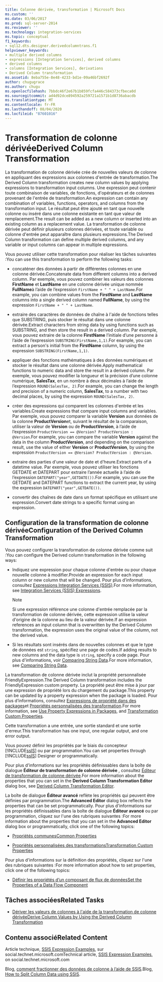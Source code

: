 ```yaml
---
title: Colonne dérivée, transformation | Microsoft Docs
ms.custom: ''
ms.date: 03/06/2017
ms.prod: sql-server-2014
ms.reviewer: ''
ms.technology: integration-services
ms.topic: conceptual
f1_keywords:
- sql12.dts.designer.derivedcolumntrans.f1
helpviewer_keywords:
- multiple derived columns
- expressions [Integration Services], derived columns
- derived columns
- columns [Integration Services], derivations
- Derived Column transformation
ms.assetid: 8eba755e-8e48-4233-bd1e-09a46bf2692f
author: chugugrace
ms.author: chugu
ms.openlocfilehash: 7bbdc46f2e67b1b859fcfa446c584373cfbeca0d
ms.sourcegitcommit: ad4d92dce894592a259721a1571b1d8736abacdb
ms.translationtype: MT
ms.contentlocale: fr-FR
ms.lasthandoff: 08/04/2020
ms.locfileid: "87601016"
---
```

# <a name="derived-column-transformation"></a><span data-ttu-id="f8177-102">Transformation de colonne dérivée</span><span class="sxs-lookup"><span data-stu-id="f8177-102">Derived Column Transformation</span></span>
  <span data-ttu-id="f8177-103">La transformation de colonne dérivée crée de nouvelles valeurs de colonne en appliquant des expressions aux colonnes d'entrée de transformation.</span><span class="sxs-lookup"><span data-stu-id="f8177-103">The Derived Column transformation creates new column values by applying expressions to transformation input columns.</span></span> <span data-ttu-id="f8177-104">Une expression peut contenir toute combinaison de variables, de fonctions, d'opérateurs et de colonnes provenant de l'entrée de transformation.</span><span class="sxs-lookup"><span data-stu-id="f8177-104">An expression can contain any combination of variables, functions, operators, and columns from the transformation input.</span></span> <span data-ttu-id="f8177-105">Le résultat peut être ajouté en tant que nouvelle colonne ou inséré dans une colonne existante en tant que valeur de remplacement.</span><span class="sxs-lookup"><span data-stu-id="f8177-105">The result can be added as a new column or inserted into an existing column as a replacement value.</span></span> <span data-ttu-id="f8177-106">La transformation de colonne dérivée peut définir plusieurs colonnes dérivées, et toute variable ou colonne d'entrée peut apparaître dans plusieurs expressions.</span><span class="sxs-lookup"><span data-stu-id="f8177-106">The Derived Column transformation can define multiple derived columns, and any variable or input columns can appear in multiple expressions.</span></span>  
  
 <span data-ttu-id="f8177-107">Vous pouvez utiliser cette transformation pour réaliser les tâches suivantes :</span><span class="sxs-lookup"><span data-stu-id="f8177-107">You can use this transformation to perform the following tasks:</span></span>  
  
-   <span data-ttu-id="f8177-108">concaténer des données à partir de différentes colonnes en une colonne dérivée.</span><span class="sxs-lookup"><span data-stu-id="f8177-108">Concatenate data from different columns into a derived column.</span></span> <span data-ttu-id="f8177-109">Par exemple, vous pouvez combiner les valeurs des colonnes **FirstName** et **LastName** en une colonne dérivée unique nommée **FullName**à l’aide de l’expression `FirstName + " " + LastName`.</span><span class="sxs-lookup"><span data-stu-id="f8177-109">For example, you can combine values from the **FirstName** and **LastName** columns into a single derived column named **FullName**, by using the expression `FirstName + " " + LastName`.</span></span>  
  
-   <span data-ttu-id="f8177-110">extraire des caractères de données de chaîne à l'aide de fonctions telles que SUBSTRING, puis stocker le résultat dans une colonne dérivée.</span><span class="sxs-lookup"><span data-stu-id="f8177-110">Extract characters from string data by using functions such as SUBSTRING, and then store the result in a derived column.</span></span> <span data-ttu-id="f8177-111">Par exemple, vous pouvez extraire de la colonne **FirstName** l’initiale d’une personne à l’aide de l’expression `SUBSTRING(FirstName,1,1)`.</span><span class="sxs-lookup"><span data-stu-id="f8177-111">For example, you can extract a person's initial from the **FirstName** column, by using the expression `SUBSTRING(FirstName,1,1)`.</span></span>  
  
-   <span data-ttu-id="f8177-112">appliquer des fonctions mathématiques à des données numériques et stocker le résultat dans une colonne dérivée.</span><span class="sxs-lookup"><span data-stu-id="f8177-112">Apply mathematical functions to numeric data and store the result in a derived column.</span></span> <span data-ttu-id="f8177-113">Par exemple, vous pouvez modifier la longueur et la précision d’une colonne numérique, **SalesTax**, en un nombre à deux décimales à l’aide de l’expression `ROUND(SalesTax, 2)`.</span><span class="sxs-lookup"><span data-stu-id="f8177-113">For example, you can change the length and precision of a numeric column, **SalesTax**, to a number with two decimal places, by using the expression `ROUND(SalesTax, 2)`.</span></span>  
  
-   <span data-ttu-id="f8177-114">créer des expressions qui comparent les colonnes d'entrée et les variables.</span><span class="sxs-lookup"><span data-stu-id="f8177-114">Create expressions that compare input columns and variables.</span></span> <span data-ttu-id="f8177-115">Par exemple, vous pouvez comparer la variable **Version** aux données de la colonne **ProductVersion**et, suivant le résultat de la comparaison, utiliser la valeur de **Version** ou de **ProductVersion**, à l’aide de l’expression `ProductVersion == @Version? ProductVersion : @Version`.</span><span class="sxs-lookup"><span data-stu-id="f8177-115">For example, you can compare the variable **Version** against the data in the column **ProductVersion**, and depending on the comparison result, use the value of either **Version** or **ProductVersion**, by using the expression `ProductVersion == @Version? ProductVersion : @Version`.</span></span>  
  
-   <span data-ttu-id="f8177-116">extraire des parties d'une valeur de date et d'heure.</span><span class="sxs-lookup"><span data-stu-id="f8177-116">Extract parts of a datetime value.</span></span> <span data-ttu-id="f8177-117">Par exemple, vous pouvez utiliser les fonctions GETDATE et DATEPART pour extraire l’année actuelle à l’aide de l’expression `DATEPART("year",GETDATE())`.</span><span class="sxs-lookup"><span data-stu-id="f8177-117">For example, you can use the GETDATE and DATEPART functions to extract the current year, by using the expression `DATEPART("year",GETDATE())`.</span></span>  
  
-   <span data-ttu-id="f8177-118">convertir des chaînes de date dans un format spécifique en utilisant une expression.</span><span class="sxs-lookup"><span data-stu-id="f8177-118">Convert date strings to a specific format using an expression.</span></span>  
  
## <a name="configuration-of-the-derived-column-transformation"></a><span data-ttu-id="f8177-119">Configuration de la transformation de colonne dérivée</span><span class="sxs-lookup"><span data-stu-id="f8177-119">Configuration of the Derived Column Transformation</span></span>  
 <span data-ttu-id="f8177-120">Vous pouvez configurer la transformation de colonne dérivée comme suit :</span><span class="sxs-lookup"><span data-stu-id="f8177-120">You can configure the Derived column transformation in the following ways:</span></span>  
  
-   <span data-ttu-id="f8177-121">Indiquez une expression pour chaque colonne d'entrée ou pour chaque nouvelle colonne à modifier.</span><span class="sxs-lookup"><span data-stu-id="f8177-121">Provide an expression for each input column or new column that will be changed.</span></span> <span data-ttu-id="f8177-122">Pour plus d’informations, consultez [Expressions Integration Services &#40;SSIS&#41;](../../expressions/integration-services-ssis-expressions.md).</span><span class="sxs-lookup"><span data-stu-id="f8177-122">For more information, see [Integration Services &#40;SSIS&#41; Expressions](../../expressions/integration-services-ssis-expressions.md).</span></span>  
  
    > [!NOTE]  
    >  <span data-ttu-id="f8177-123">Si une expression référence une colonne d'entrée remplacée par la transformation de colonne dérivée, cette expression utilise la valeur d'origine de la colonne au lieu de la valeur dérivée.</span><span class="sxs-lookup"><span data-stu-id="f8177-123">If an expression references an input column that is overwritten by the Derived Column transformation, the expression uses the original value of the column, not the derived value.</span></span>  
  
-   <span data-ttu-id="f8177-124">Si les résultats sont insérés dans de nouvelles colonnes et que le type de données est `string`, spécifiez une page de codes.</span><span class="sxs-lookup"><span data-stu-id="f8177-124">If adding results to new columns and the data type is `string`, specify a code page.</span></span> <span data-ttu-id="f8177-125">Pour plus d'informations, voir [Comparing String Data](../comparing-string-data.md).</span><span class="sxs-lookup"><span data-stu-id="f8177-125">For more information, see [Comparing String Data](../comparing-string-data.md).</span></span>  
  
 <span data-ttu-id="f8177-126">La transformation de colonne dérivée inclut la propriété personnalisée FriendlyExpression.</span><span class="sxs-lookup"><span data-stu-id="f8177-126">The Derived Column transformation includes the FriendlyExpression custom property.</span></span> <span data-ttu-id="f8177-127">La propriété peut être mise à jour par une expression de propriété lors du chargement du package.</span><span class="sxs-lookup"><span data-stu-id="f8177-127">This property can be updated by a property expression when the package is loaded.</span></span> <span data-ttu-id="f8177-128">Pour plus d’informations, consultez [Expressions de propriété dans des packages](../../expressions/use-property-expressions-in-packages.md)et [Propriétés personnalisées des transformation](transformation-custom-properties.md).</span><span class="sxs-lookup"><span data-stu-id="f8177-128">For more information, see [Use Property Expressions in Packages](../../expressions/use-property-expressions-in-packages.md), and [Transformation Custom Properties](transformation-custom-properties.md).</span></span>  
  
 <span data-ttu-id="f8177-129">Cette transformation a une entrée, une sortie standard et une sortie d'erreur.</span><span class="sxs-lookup"><span data-stu-id="f8177-129">This transformation has one input, one regular output, and one error output.</span></span>  
  
 <span data-ttu-id="f8177-130">Vous pouvez définir les propriétés par le biais du concepteur [!INCLUDE[ssIS](../../../includes/ssis-md.md)] ou par programmation.</span><span class="sxs-lookup"><span data-stu-id="f8177-130">You can set properties through [!INCLUDE[ssIS](../../../includes/ssis-md.md)] Designer or programmatically.</span></span>  
  
 <span data-ttu-id="f8177-131">Pour plus d’informations sur les propriétés définissables dans la boîte de dialogue **Éditeur de transformation de colonne dérivée** , consultez [Éditeur de transformation de colonne dérivée](../../derived-column-transformation-editor.md).</span><span class="sxs-lookup"><span data-stu-id="f8177-131">For more information about the properties that you can set in the **Derived Column Transformation Editor** dialog box, see [Derived Column Transformation Editor](../../derived-column-transformation-editor.md).</span></span>  
  
 <span data-ttu-id="f8177-132">La boîte de dialogue **Éditeur avancé** reflète les propriétés qui peuvent être définies par programmation.</span><span class="sxs-lookup"><span data-stu-id="f8177-132">The **Advanced Editor** dialog box reflects the properties that can be set programmatically.</span></span> <span data-ttu-id="f8177-133">Pour plus d'informations sur les propriétés définissables dans la boîte de dialogue **Éditeur avancé** ou par programmation, cliquez sur l'une des rubriques suivantes :</span><span class="sxs-lookup"><span data-stu-id="f8177-133">For more information about the properties that you can set in the **Advanced Editor** dialog box or programmatically, click one of the following topics:</span></span>  
  
-   [<span data-ttu-id="f8177-134">Propriétés communes</span><span class="sxs-lookup"><span data-stu-id="f8177-134">Common Properties</span></span>](../../common-properties.md)  
  
-   [<span data-ttu-id="f8177-135">Propriétés personnalisées des transformations</span><span class="sxs-lookup"><span data-stu-id="f8177-135">Transformation Custom Properties</span></span>](transformation-custom-properties.md)  
  
 <span data-ttu-id="f8177-136">Pour plus d'informations sur la définition des propriétés, cliquez sur l'une des rubriques suivantes :</span><span class="sxs-lookup"><span data-stu-id="f8177-136">For more information about how to set properties, click one of the following topics:</span></span>  
  
-   [<span data-ttu-id="f8177-137">Définir les propriétés d’un composant de flux de données</span><span class="sxs-lookup"><span data-stu-id="f8177-137">Set the Properties of a Data Flow Component</span></span>](../set-the-properties-of-a-data-flow-component.md)  
  
## <a name="related-tasks"></a><span data-ttu-id="f8177-138">Tâches associées</span><span class="sxs-lookup"><span data-stu-id="f8177-138">Related Tasks</span></span>  
  
-   [<span data-ttu-id="f8177-139">Dériver les valeurs de colonnes à l'aide de la transformation de colonne dérivée</span><span class="sxs-lookup"><span data-stu-id="f8177-139">Derive Column Values by Using the Derived Column Transformation</span></span>](derived-column-transformation.md)  
  
## <a name="related-content"></a><span data-ttu-id="f8177-140">Contenu associé</span><span class="sxs-lookup"><span data-stu-id="f8177-140">Related Content</span></span>  
 <span data-ttu-id="f8177-141">Article technique, [SSIS Expression Examples](https://go.microsoft.com/fwlink/?LinkId=220761), sur social.technet.microsoft.com</span><span class="sxs-lookup"><span data-stu-id="f8177-141">Technical article, [SSIS Expression Examples](https://go.microsoft.com/fwlink/?LinkId=220761), on social.technet.microsoft.com</span></span>  
  
 <span data-ttu-id="f8177-142">Blog, [comment fractionner des données de colonne à l’aide de SSIS](https://microsoft-ssis.blogspot.com/2012/10/split-multi-value-column-into-multiple.html).</span><span class="sxs-lookup"><span data-stu-id="f8177-142">Blog, [How to Split Column Data using SSIS](https://microsoft-ssis.blogspot.com/2012/10/split-multi-value-column-into-multiple.html).</span></span>  
  
  
